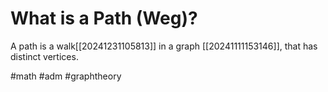 # What is a Path (Weg)? 
A path is a walk[[20241231105813]] in a graph [[20241111153146]], that has distinct vertices.

#math #adm #graphtheory
